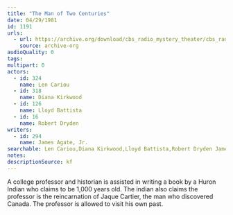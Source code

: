 ```yaml
---
title: "The Man of Two Centuries"
date: 04/29/1981
id: 1191
urls: 
  - url: https://archive.org/download/cbs_radio_mystery_theater/cbs_radio_mystery_theater-1151-1200.zip/cbs_radio_mystery_theater-1151-1200%2Fcbsrmt_1191_the_man_of_two_centuries.mp3
    source: archive-org
audioQuality: 0
tags: 
multipart: 0
actors:  
  - id: 324
    name: Len Cariou  
  - id: 318
    name: Diana Kirkwood  
  - id: 126
    name: Lloyd Battista  
  - id: 16
    name: Robert Dryden
writers:  
  - id: 294
    name: James Agate, Jr.
searchable: Len Cariou,Diana Kirkwood,Lloyd Battista,Robert Dryden James Agate, Jr.
notes: 
descriptionSource: kf
---
```

A college professor and historian is assisted in writing a book by a Huron Indian who claims to be 1,000 years old. The indian also claims the professor is the reincarnation of Jaque Cartier, the man who discovered Canada. The professor is allowed to visit his own past.